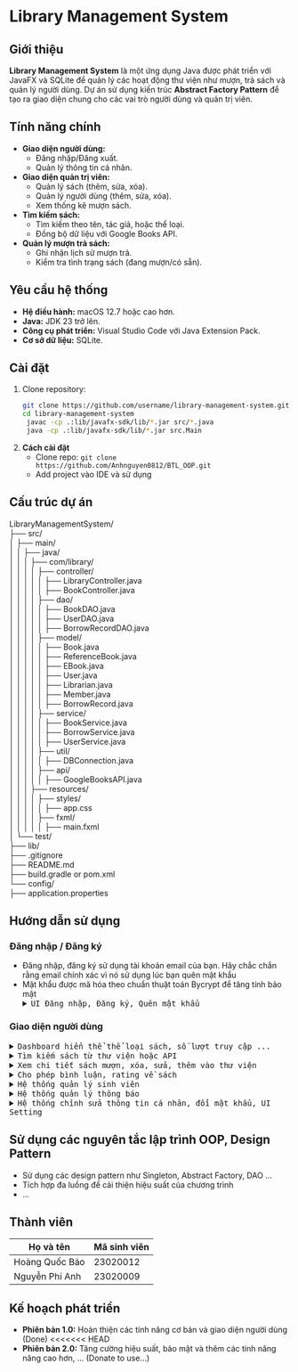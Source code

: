 # Library Management System  

## Giới thiệu  
**Library Management System** là một ứng dụng Java được phát triển với JavaFX và SQLite để quản lý các hoạt động thư viện như mượn, trả sách và quản lý người dùng. Dự án sử dụng kiến trúc **Abstract Factory Pattern** để tạo ra giao diện chung cho các vai trò người dùng và quản trị viên.  

## Tính năng chính  
- **Giao diện người dùng:**  
  - Đăng nhập/Đăng xuất.  
  - Quản lý thông tin cá nhân.  
- **Giao diện quản trị viên:**  
  - Quản lý sách (thêm, sửa, xóa).  
  - Quản lý người dùng (thêm, sửa, xóa).  
  - Xem thống kê mượn sách.  
- **Tìm kiếm sách:**  
  - Tìm kiếm theo tên, tác giả, hoặc thể loại.  
  - Đồng bộ dữ liệu với Google Books API.  
- **Quản lý mượn trả sách:**  
  - Ghi nhận lịch sử mượn trả.  
  - Kiểm tra tình trạng sách (đang mượn/có sẵn).  

## Yêu cầu hệ thống  
- **Hệ điều hành:** macOS 12.7 hoặc cao hơn.  
- **Java:** JDK 23 trở lên.  
- **Công cụ phát triển:** Visual Studio Code với Java Extension Pack.  
- **Cơ sở dữ liệu:** SQLite.  

## Cài đặt  
1. Clone repository:  
   ```bash  
   git clone https://github.com/username/library-management-system.git  
   cd library-management-system  
    javac -cp .:lib/javafx-sdk/lib/*.jar src/*.java  
    java -cp .:lib/javafx-sdk/lib/*.jar src.Main  
2. **Cách cài đặt**
   - Clone repo: `git clone https://github.com/Anhnguyen0812/BTL_OOP.git`
   - Add project vào IDE và sử dụng
## Cấu trúc dự án
LibraryManagementSystem/<br>
├── src/<br>
│   ├── main/<br>
│   │   ├── java/<br>
│   │   │   ├── com/library/<br>
│   │   │   │   ├── controller/<br>
│   │   │   │   │   ├── LibraryController.java<br>
│   │   │   │   │   ├── BookController.java<br>
│   │   │   │   ├── dao/<br>
│   │   │   │   │   ├── BookDAO.java<br>
│   │   │   │   │   ├── UserDAO.java<br>
│   │   │   │   │   ├── BorrowRecordDAO.java<br>
│   │   │   │   ├── model/<br>
│   │   │   │   │   ├── Book.java<br>
│   │   │   │   │   ├── ReferenceBook.java<br>
│   │   │   │   │   ├── EBook.java<br>
│   │   │   │   │   ├── User.java<br>
│   │   │   │   │   ├── Librarian.java<br>
│   │   │   │   │   ├── Member.java<br>
│   │   │   │   │   ├── BorrowRecord.java<br>
│   │   │   │   ├── service/<br>
│   │   │   │   │   ├── BookService.java<br>
│   │   │   │   │   ├── BorrowService.java<br>
│   │   │   │   │   ├── UserService.java<br>
│   │   │   │   ├── util/<br>
│   │   │   │   │   ├── DBConnection.java<br>
│   │   │   │   ├── api/<br>
│   │   │   │   │   ├── GoogleBooksAPI.java<br>
│   │   │   ├── resources/<br>
│   │   │   │   ├── styles/<br>
│   │   │   │   │   ├── app.css<br>
│   │   │   │   ├── fxml/<br>
│   │   │   │   │   ├── main.fxml<br>
│   └── test/<br>
├── lib/<br>
├── .gitignore<br>
├── README.md<br>
├── build.gradle or pom.xml<br>
└── config/<br>
    ├── application.properties<br>

## Hướng dẫn sử dụng
### Đăng nhập / Đăng ký
- Đăng nhập, đăng ký sử dụng tài khoản email của bạn. Hãy chắc chắn rằng email chính xác vì nó sử dụng lúc bạn quên mật khẩu
- Mật khẩu được mã hóa theo chuẩn thuật toán Bycrypt để tăng tính bảo mật
  <details close>
    <summary><samp>UI Đăng nhập, Đăng ký, Quên mật khẩu</samp></summary>
    <br>
    Đăng nhập:
    <br>
    <img src="https://github.com/user-attachments/assets/ef84e043-6104-4301-9f23-92db609c1d60" alt="UI Đăng nhập" width="1000">
    <br>
    Đăng ký:
    <br>
    <img src="https://github.com/user-attachments/assets/57b48d69-d5f4-47c8-85ec-0712507705dc" alt="UI Đăng ký" width="1000">
    <br>
    Gửi mã xác nhận về email:
    <br>
    <img src="https://github.com/user-attachments/assets/03ad22c1-db88-4658-a195-da03a18fa212" alt="UI Reset Password" width="1000">
    <br>
  </details>
### Giao diện người dùng
  <details close>
    <summary><samp>Dashboard hiển thể thể loại sách, số lượt truy cập ...</samp></summary>
    <br>
    <img src="https://github.com/user-attachments/assets/7076abad-1d27-4a0e-ab92-be67219b98a2" alt="UI Reset Password" width="1000">
  </details>

  <details close>
    <summary><samp>Tìm kiếm sách từ thư viện hoặc API</samp></summary>
    <br>
    <img src="https://github.com/user-attachments/assets/670a38c7-31a1-45da-947c-6e6273bb541b" alt="UI Reset Password" width="1000">
  </details>
  <details close>
    <summary><samp>Xem chi tiết sách mượn, xóa, sửa, thêm vào thư viện</samp></summary>
    <br>
    <img src="https://github.com/user-attachments/assets/49314c7c-41b4-4f30-97b6-628cb2a09309" alt="UI Reset Password" width="1000">
  </details>
  <details close>
    <summary><samp>Cho phép bình luận, rating về sách</samp></summary>
    <br>
    <img src="https://github.com/user-attachments/assets/b39344e3-3495-418e-93f4-64eb55988325" alt="UI Reset Password" width="1000">
  </details>
  <details close>
    <summary><samp>Hệ thống quản lý sinh viên</samp></summary>
    <br>
    <img src="https://github.com/user-attachments/assets/5ce7dbfb-1e7a-4280-add0-e60aab50bd17" alt="UI Reset Password" width="1000">
  </details>
  <details close>
    <summary><samp>Hệ thống quản lý thông báo</samp></summary>
    <br>
    <img src="https://github.com/user-attachments/assets/e83885a8-c937-4fb7-ac64-3d7c01e2e7e7" alt="UI Reset Password" width="1000">
  </details>
  <details close>
    <summary><samp>Hệ thống chỉnh sửa thông tin cá nhân, đổi mật khẩu, UI Setting</samp></summary>
    <br>
    <img src="https://github.com/user-attachments/assets/a7a1e45e-c5cb-42e8-8d01-2d2054235ee1" alt="UI Reset Password" width="1000">
  </details>

## Sử dụng các nguyên tắc lập trình OOP,  Design Pattern
- Sử dụng các design pattern như Singleton, Abstract Factory, DAO ...
- Tích hợp đa luồng để cải thiện hiệu suất của chương trình
- ...

## Thành viên
| **Họ và tên**        | **Mã sinh viên** |
|-----------------------|------------------|
| Hoàng Quốc Bảo        | 23020012         |
| Nguyễn Phi Anh        | 23020009         |

## Kế hoạch phát triển
- **Phiên bản 1.0:** Hoàn thiện các tính năng cơ bản và giao diện người dùng (Done)
<<<<<<< HEAD
- **Phiên bản 2.0:** Tăng cường hiệu suất, bảo mật và thêm các tính năng nâng cao hơn, ... (Donate to use...)
